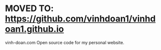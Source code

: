 # MOVED TO: https://github.com/vinhdoan1/vinhdoan1.github.io

vinh-doan.com
Open source code for my personal website.
